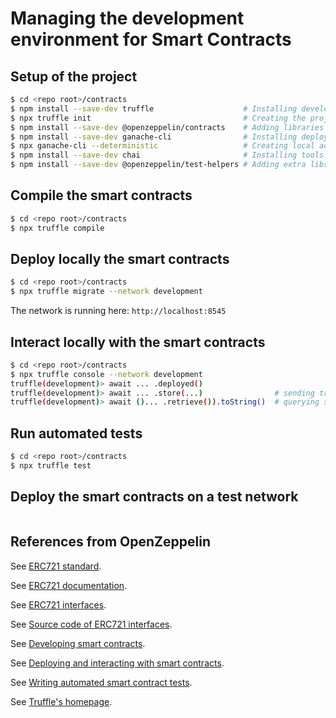 # Managing the development environment for Smart Contracts

## Setup of the project
```bash
$ cd <repo root>/contracts
$ npm install --save-dev truffle                    # Installing development framework
$ npx truffle init                                  # Creating the project
$ npm install --save-dev @openzeppelin/contracts    # Adding libraries
$ npm install --save-dev ganache-cli                # Installing deployment tools
$ npx ganache-cli --deterministic                   # Creating local accounts for testing purpose
$ npm install --save-dev chai                       # Installing tools for automated tests
$ npm install --save-dev @openzeppelin/test-helpers # Adding extra libraries for automated tests
```

## Compile the smart contracts
```bash
$ cd <repo root>/contracts
$ npx truffle compile
```

## Deploy locally the smart contracts
```bash
$ cd <repo root>/contracts
$ npx truffle migrate --network development
```
The network is running here: `http://localhost:8545`

## Interact locally with the smart contracts
```bash
$ cd <repo root>/contracts
$ npx truffle console --network development
truffle(development)> await ... .deployed()
truffle(development)> await ... .store(...)                # sending transaction
truffle(development)> await ()... .retrieve()).toString()  # querying state
```

## Run automated tests
```bash
$ cd <repo root>/contracts
$ npx truffle test
```

## Deploy the smart contracts on a test network
```bash

```

## References from OpenZeppelin
See [ERC721 standard](https://ethereum.org/en/developers/docs/standards/tokens/erc-721).

See [ERC721 documentation](https://docs.openzeppelin.com/contracts/3.x/erc721).

See [ERC721 interfaces](https://docs.openzeppelin.com/contracts/3.x/api/token/erc721).

See [Source code of ERC721 interfaces](https://github.com/OpenZeppelin/openzeppelin-contracts/tree/master/contracts/token/ERC721).

See [Developing smart contracts](https://docs.openzeppelin.com/learn/developing-smart-contracts?pref=truffle).

See [Deploying and interacting with smart contracts](https://docs.openzeppelin.com/learn/deploying-and-interacting).

See [Writing automated smart contract tests](https://docs.openzeppelin.com/learn/writing-automated-tests).

See [Truffle's homepage](https://www.trufflesuite.com/truffle).